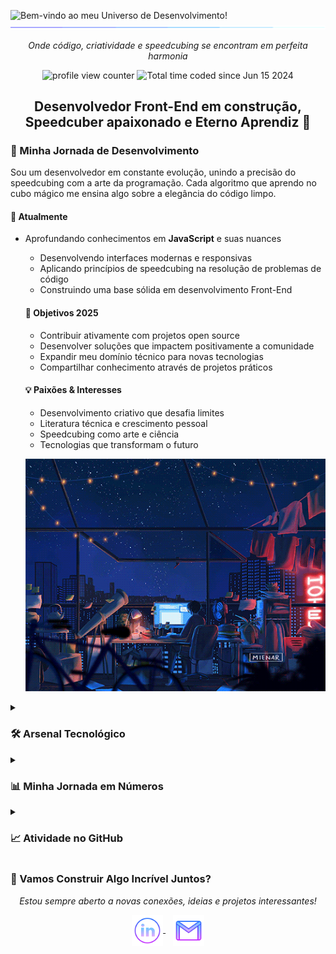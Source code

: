 <img src="https://readme-typing-svg.demolab.com?font=Operator+Mono&size=37&duration=2800&pause=2000&color=FAFAFA&center=true&vCenter=true&width=940&height=50&lines=Bem-vindo+ao+meu+Universo+de+Desenvolvimento!" align="middle" alt="Bem-vindo ao meu Universo de Desenvolvimento!" />

<img src="assets/borderseperator.gif">

<p align="center">
    <i>Onde código, criatividade e speedcubing se encontram em perfeita harmonia</i>
</p>

<p align="center">
    <img src="https://komarev.com/ghpvc/?username=BrianMunizSilveira&color=0079fa&style=flat-square&label=VISITANTES+DO+PERFIL" alt="profile view counter">
    <img src="https://wakatime.com/badge/user/04f9d9f5-78d5-4252-bb42-c13048cc1271.svg" alt="Total time coded since Jun 15 2024" />
</p>

<h2 align="center">Desenvolvedor Front-End em construção, Speedcuber apaixonado e Eterno Aprendiz 🚀</h2>

<h3>🌱 Minha Jornada de Desenvolvimento</h3>

Sou um desenvolvedor em constante evolução, unindo a precisão do speedcubing com a arte da programação. Cada algoritmo que aprendo no cubo mágico me ensina algo sobre a elegância do código limpo.

#### 🎯 Atualmente
- Aprofundando conhecimentos em **JavaScript** e suas nuances
    - Desenvolvendo interfaces modernas e responsivas
    - Aplicando princípios de speedcubing na resolução de problemas de código
    - Construindo uma base sólida em desenvolvimento Front-End

    #### 🌟 Objetivos 2025
    - Contribuir ativamente com projetos open source
    - Desenvolver soluções que impactem positivamente a comunidade
    - Expandir meu domínio técnico para novas tecnologias
    - Compartilhar conhecimento através de projetos práticos

    #### 💡 Paixões & Interesses
    - Desenvolvimento criativo que desafia limites
    - Literatura técnica e crescimento pessoal
    - Speedcubing como arte e ciência
    - Tecnologias que transformam o futuro

    <p align="center">
        <img src="assets/nightlife.gif" alt="Lofi Nightlight scene" />
    </p>

<details>
    <summary><h3>🛠️ Arsenal Tecnológico</h3></summary>
<div align="center">
        <h3>Tecnologias que Domino com Paixão</h3>
        <img src="https://skillicons.dev/icons?i=html,css,js,git,github,vscode" alt="skills currently learning logos">
        <p><i>Ferramentas que uso diariamente para dar vida às minhas ideias</i></p>
<h3>Próximas Conquistas Tecnológicas</h3>
        <img src="https://skillicons.dev/icons?i=react,tailwind,ts,nextjs,nodejs" alt="skills planning to learn logos">
        <p><i>Tecnologias que em breve farão parte do meu arsenal</i></p>
    </div>
<p align="center">
        <img align="center" src="assets/lofi.gif" alt="Lofi Girl drinking coffee coding" />
    </p>
</details>
<details>
    <summary><h3>📊 Minha Jornada em Números</h3></summary>

<div align="center">
        <h3>Conquistas no GitHub</h3>

<img src="https://github-profile-trophy.vercel.app/?username=BrianMunizSilveira&theme=algolia&no-frame=true&no-bg=true&row=1&column=7" width="100%" alt="Trophy" align="middle" />
        <p><i>Cada troféu representa uma etapa importante na minha jornada de desenvolvimento</i></p>

<h3>Linguagens Mais Utilizadas</h3>
        <img src="https://github-readme-stats2-olive.vercel.app/api/top-langs/?username=BrianMunizSilveira&langs_count=6&card_width=500&bg_color=000000&text_color=0079fa&hide_border=true&layout=compact" alt="Most used languages" />
        <p><i>As ferramentas que mais utilizo para criar soluções</i></p>

<h3> Estatísticas e Contribuições </h3>
        <img src="https://streakstats.demolab.comuser=BrianMunizSilveira&theme=highcontrast&hide_border=true&border_radius=0&ring=2100FA&background=000000&fire=0079FA&currStreakNum=0079FA&dates=0079FA&sideNums=0079FA&currStreakLabel=0079FA&stroke=0079FA&sideLabels=0079FA" height="150" alt="streaks graph" />
        
<img src="https://github-readme-stats2-olive.vercel.app/api?username=BrianMunizSilveira&show_icons=true&title_color=0079fa&text_color=0079fa&iconcolor=0079fa&hide_border=true&bg_color=000000&border_radius=0&count_private=true&include_all_commits=true" height="150" alt="stats graph" />
    </div>
</details>

<details>
    <summary><h3>📈 Atividade no GitHub</h3></summary>

[![Brian's Github Activity Graph](https://github-readme-activity-graph-lemon-theta.vercel.app/graph?username=BrianMunizSilveira&custom_title=Brian's%20GitHub%20Activity%20Graph&bg_color=000000&color=0079fa&line=2100fa&point=0079fa&area=true&hide_border=true)](https://github.com/ashutosh00710/github-readme-activity-graph)

<p align="center">
        <img src="assets/loficity.gif" alt="Lofi Nightlife city scene" />
    </p>

<img src="assets/borderseperator.gif">
</details>

<h3>🤝 Vamos Construir Algo Incrível Juntos?</h3>
    
<p align="center">
    <i>Estou sempre aberto a novas conexões, ideias e projetos interessantes!</i>
    </p>

<p align="center">
        <a href="https://www.linkedin.com/in/brian-muniz-silveira/" target="_blank">
            <img align="center" alt="linkedin logo" height="50" width="50" src="assets/linkedinlogo.png" />
        </a> &nbsp;&nbsp;
        
<a href="mailto:brian.munizsilveira@gmail.com" target="_blank">
            <img align="center" alt="gmail logo" height="50" width="50" src="assets/gmailogo.png" />
        </a>
    </p>
